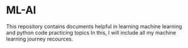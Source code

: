 # ML-AI
This repository contains documents helpful in learning machine learning and python code practicing topics
In this, I will include all my machine learning journey recources.
